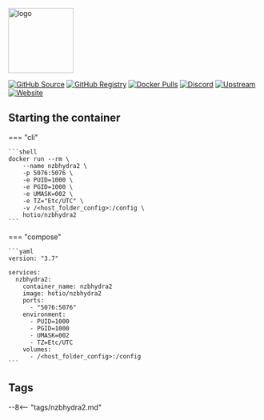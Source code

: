 [<img src="https://hotio.dev/img/nzbhydra2.png" alt="logo" height="130" width="130">](https://github.com/theotherp/nzbhydra2)

[![GitHub Source](https://img.shields.io/badge/github-source-ffb64c?style=flat-square&logo=github&logoColor=white&labelColor=757575)](https://github.com/hotio/nzbhydra2)
[![GitHub Registry](https://img.shields.io/badge/github-registry-ffb64c?style=flat-square&logo=github&logoColor=white&labelColor=757575)](https://github.com/orgs/hotio/packages/container/package/nzbhydra2)
[![Docker Pulls](https://img.shields.io/docker/pulls/hotio/nzbhydra2?color=ffb64c&style=flat-square&label=pulls&logo=docker&logoColor=white&labelColor=757575)](https://hub.docker.com/r/hotio/nzbhydra2)
[![Discord](https://img.shields.io/discord/610068305893523457?style=flat-square&color=ffb64c&label=discord&logo=discord&logoColor=white&labelColor=757575)](https://hotio.dev/discord)
[![Upstream](https://img.shields.io/badge/upstream-project-ffb64c?style=flat-square&labelColor=757575)](https://github.com/theotherp/nzbhydra2)
[![Website](https://img.shields.io/badge/website-hotio.dev-ffb64c?style=flat-square&labelColor=757575)](https://hotio.dev/containers/nzbhydra2)

## Starting the container

=== "cli"

    ```shell
    docker run --rm \
        --name nzbhydra2 \
        -p 5076:5076 \
        -e PUID=1000 \
        -e PGID=1000 \
        -e UMASK=002 \
        -e TZ="Etc/UTC" \
        -v /<host_folder_config>:/config \
        hotio/nzbhydra2
    ```

=== "compose"

    ```yaml
    version: "3.7"

    services:
      nzbhydra2:
        container_name: nzbhydra2
        image: hotio/nzbhydra2
        ports:
          - "5076:5076"
        environment:
          - PUID=1000
          - PGID=1000
          - UMASK=002
          - TZ=Etc/UTC
        volumes:
          - /<host_folder_config>:/config
    ```

## Tags

--8<-- "tags/nzbhydra2.md"
